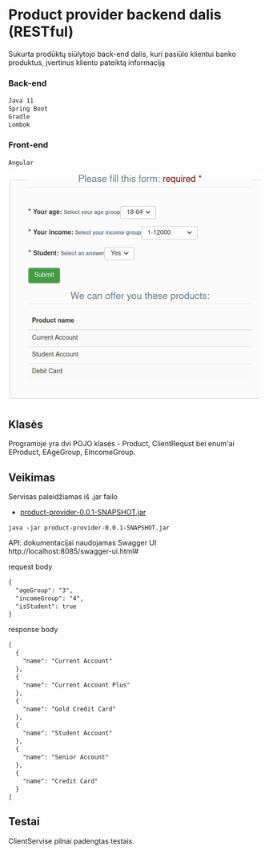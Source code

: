 # Product provider backend dalis (RESTful)

Sukurta prodūktų siūlytojo back-end dalis, kuri pasiūlo klientui banko produktus, įvertinus kliento pateiktą informaciją


### Back-end
```
Java 11
Spring Boot 
Gradle
Lombok 
```
### Front-end
```
Angular
```
![alt text](https://github.com/SergejJerma/product-provider/blob/master/frontend_form.jpg)

## Klasės
Programoje yra dvi POJO klasės - Product, ClientRequst bei enum'ai EProduct, EAgeGroup, EIncomeGroup.

## Veikimas
Servisas paleidžiamas iš .jar failo
* [product-provider-0.0.1-SNAPSHOT.jar](https://github.com/SergejJerma/product-provider/blob/master/product-provider-0.0.1-SNAPSHOT.zip) 
```
java -jar product-provider-0.0.1-SNAPSHOT.jar
```
API: dokumentacijai naudojamas Swagger UI http://localhost:8085/swagger-ui.html#

request body
```
{
  "ageGroup": "3",
  "incomeGroup": "4",
  "isStudent": true
}
```
response body
```
[
  {
    "name": "Current Account"
  },
  {
    "name": "Current Account Plus"
  },
  {
    "name": "Gold Credit Card"
  },
  {
    "name": "Student Account"
  },
  {
    "name": "Senior Account"
  },
  {
    "name": "Credit Card"
  }
]
```
  
## Testai
ClientServise pilnai padengtas testais.
